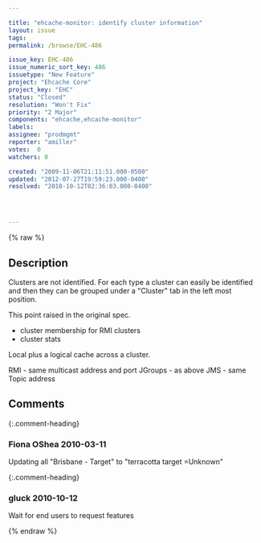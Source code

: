 ```yaml
---

title: "ehcache-monitor: identify cluster information"
layout: issue
tags: 
permalink: /browse/EHC-486

issue_key: EHC-486
issue_numeric_sort_key: 486
issuetype: "New Feature"
project: "Ehcache Core"
project_key: "EHC"
status: "Closed"
resolution: "Won't Fix"
priority: "2 Major"
components: "ehcache,ehcache-monitor"
labels: 
assignee: "prodmgmt"
reporter: "amiller"
votes:  0
watchers: 0

created: "2009-11-06T21:11:51.000-0500"
updated: "2012-07-27T19:59:23.000-0400"
resolved: "2010-10-12T02:36:03.000-0400"




---
```


{% raw %}

## Description

<div markdown="1" class="description">

Clusters are not identified. For each type a cluster can easily be identified and then they can be grouped under a "Cluster" tab in the left most position.

This point raised in the original spec.

- cluster membership for RMI clusters
- cluster stats

Local plus a logical cache across a cluster.

RMI - same multicast address and port
JGroups - as above
JMS - same Topic address

</div>

## Comments


{:.comment-heading}
### **Fiona OShea** <span class="date">2010-03-11</span>

<div markdown="1" class="comment">

 Updating all "Brisbane - Target" to "terracotta target =Unknown"

</div>


{:.comment-heading}
### **gluck** <span class="date">2010-10-12</span>

<div markdown="1" class="comment">

Wait for end users to request features

</div>



{% endraw %}
